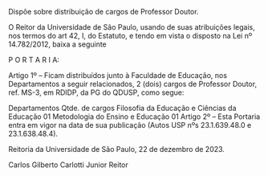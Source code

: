 Dispõe sobre distribuição de cargos de Professor Doutor.

O Reitor da Universidade de São Paulo, usando de suas atribuições legais, nos termos do art 42, I, do Estatuto, e tendo em vista o disposto na Lei nº 14.782/2012, baixa a seguinte

P O R T A R I A:

Artigo 1º – Ficam distribuídos junto à Faculdade de Educação, nos Departamentos a seguir relacionados, 2 (dois) cargos de Professor Doutor, ref. MS-3, em RDIDP, da PG do QDUSP, como segue:

Departamentos	 Qtde. de cargos
Filosofia da Educação e Ciências da Educação	01
Metodologia do Ensino e Educação	01
Artigo 2º – Esta Portaria entra em vigor na data de sua publicação (Autos USP nºs 23.1.639.48.0 e 23.1.638.48.4).

Reitoria da Universidade de São Paulo, 22 de dezembro de 2023.

 

Carlos Gilberto Carlotti Junior
Reitor